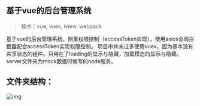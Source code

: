 ## 基于vue的后台管理系统

> 技术：vue, vuex, iview, webpack

基于vue的后台管理系统，侧重权限控制（accessToken实现）。使用axios全局拦截器配合accessToken实现权限控制。
项目中并未过多使用vuex，因为基本没有共享状态的组件。只用在了loading的显示与隐藏，加载模态的显示与隐藏。
server文件夹为mock数据时候写的node服务。


## 文件夹结构：

![img](https://github.com/capslocktao/vue-backage/blob/master/intro.png)









